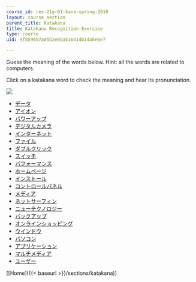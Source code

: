```yaml
---
course_id: res-21g-01-kana-spring-2010
layout: course_section
parent_title: Katakana
title: Katakana Recognition Exercise
type: course
uid: 9f859657a05b2e05a516414b14a5e6e7

---
```


Guess the meaning of the words below. Hint: all the words are related to computers.

Click on a katakana word to check the meaning and hear its pronunciation.

![](/resources/res-21g-01-kana-spring-2010/katakana/katakana-recognition-exercise/katakana.gif)

  

*   [データ](/resources/res-21g-01-kana-spring-2010/katakana/katakana-recognition-exercise/word-1)
*   [アイオン](/resources/res-21g-01-kana-spring-2010/katakana/katakana-recognition-exercise/word-2)
*   [パワーアップ](/resources/res-21g-01-kana-spring-2010/katakana/katakana-recognition-exercise/word-3)
*   [デジタルカメラ](/resources/res-21g-01-kana-spring-2010/katakana/katakana-recognition-exercise/word-4)
*   [インターネット](/resources/res-21g-01-kana-spring-2010/katakana/katakana-recognition-exercise/word-5)
*   [ファイル](/resources/res-21g-01-kana-spring-2010/katakana/katakana-recognition-exercise/word-6)
*   [ダブルクリック](/resources/res-21g-01-kana-spring-2010/katakana/katakana-recognition-exercise/word-7)
*   [スイッチ](/resources/res-21g-01-kana-spring-2010/katakana/katakana-recognition-exercise/word-8)
*   [パフォーマンス](/resources/res-21g-01-kana-spring-2010/katakana/katakana-recognition-exercise/word-9)
*   [ホームページ](/resources/res-21g-01-kana-spring-2010/katakana/katakana-recognition-exercise/word-10)
*   [インストール](/resources/res-21g-01-kana-spring-2010/katakana/katakana-recognition-exercise/word-11)
*   [コントロールパネル](/resources/res-21g-01-kana-spring-2010/katakana/katakana-recognition-exercise/word-12)
*   [メディア](/resources/res-21g-01-kana-spring-2010/katakana/katakana-recognition-exercise/word-13)
*   [ネットサーフィン](/resources/res-21g-01-kana-spring-2010/katakana/katakana-recognition-exercise/word-14)
*   [ニューテクノロジー](/resources/res-21g-01-kana-spring-2010/katakana/katakana-recognition-exercise/word-15)
*   [バックアップ](/resources/res-21g-01-kana-spring-2010/katakana/katakana-recognition-exercise/word-16)
*   [オンラインショッピング](/resources/res-21g-01-kana-spring-2010/katakana/katakana-recognition-exercise/word-17)
*   [ウインドウ](/resources/res-21g-01-kana-spring-2010/katakana/katakana-recognition-exercise/word-18)
*   [パソコン](/resources/res-21g-01-kana-spring-2010/katakana/katakana-recognition-exercise/word-19)
*   [アプリケーション](/resources/res-21g-01-kana-spring-2010/katakana/katakana-recognition-exercise/word-20)
*   [マルチメディア](/resources/res-21g-01-kana-spring-2010/katakana/katakana-recognition-exercise/word-21)
*   [ユーザー](/resources/res-21g-01-kana-spring-2010/katakana/katakana-recognition-exercise/word-22)

\[[Home]({{< baseurl >}}/sections/katakana)\]